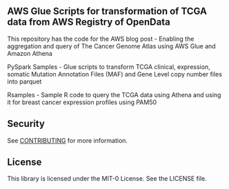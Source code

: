 ## AWS Glue Scripts for transformation of TCGA data from AWS Registry of OpenData

This repository has the code for the AWS blog post - Enabling the aggregation and query of The Cancer Genome Atlas using AWS Glue and Amazon Athena

PySpark Samples - Glue scripts to transform TCGA clinical, expression, somatic Mutation Annotation Files (MAF) and Gene Level copy number files into parquet

Rsamples - Sample R code to query the TCGA data using Athena and using it for breast cancer expression profiles using PAM50

## Security

See [CONTRIBUTING](CONTRIBUTING.md#security-issue-notifications) for more information.

## License

This library is licensed under the MIT-0 License. See the LICENSE file.

